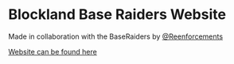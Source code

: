 # Blockland Base Raiders Website

Made in collaboration with the BaseRaiders by [@Reenforcements](https://github.com/Reenforcements)

[Website can be found here](https://cobertos.github.io/Server_BaseWarsWebsite/docs/index.html)